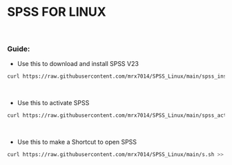 # SPSS FOR LINUX

<br>

### Guide:

- Use this to download and install SPSS V23

```sh
curl https://raw.githubusercontent.com/mrx7014/SPSS_Linux/main/spss_installer.sh >> spss_installer.sh ; chmod +x spss_installer.sh ; ./spss_installer.sh
```

<br>

- Use this to activate SPSS

```sh
curl https://raw.githubusercontent.com/mrx7014/SPSS_Linux/main/spss_activator.sh >> spss_activator.sh ; chmod +x spss_activator.sh ; ./spss_activator.sh
```

<br>

- Use this to make a Shortcut to open SPSS

```sh
curl https://raw.githubusercontent.com/mrx7014/SPSS_Linux/main/s.sh >> s.sh ; chmod +x s.sh ; ./s.sh
```
